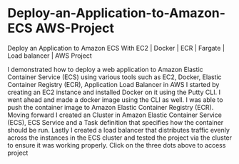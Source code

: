 # Deploy-an-Application-to-Amazon-ECS AWS-Project
Deploy an Application to Amazon ECS With EC2 | Docker | ECR | Fargate | Load balancer | AWS Project

I demonstrated how to deploy a web application to Amazon Elastic Container Service (ECS) using various tools such as EC2, Docker, Elastic Container Registry (ECR), Application Load Balancer in AWS
I started by creating an EC2 instance and installed Docker on it using the Putty CLI. I went ahead and made a docker image using the CLI as well. I was able to push the container image to Amazon Elastic Container Registry (ECR). Moving forward I created an Cluster in Amazon Elastic Container Service (ECS), ECS Service and a Task definition that specifies how the container should be run. 
Lastly I created a load balancer that distributes traffic evenly across the instances in the ECS cluster and tested the project via the cluster to ensure it was working properly.
Click on the three dots above to access project 
